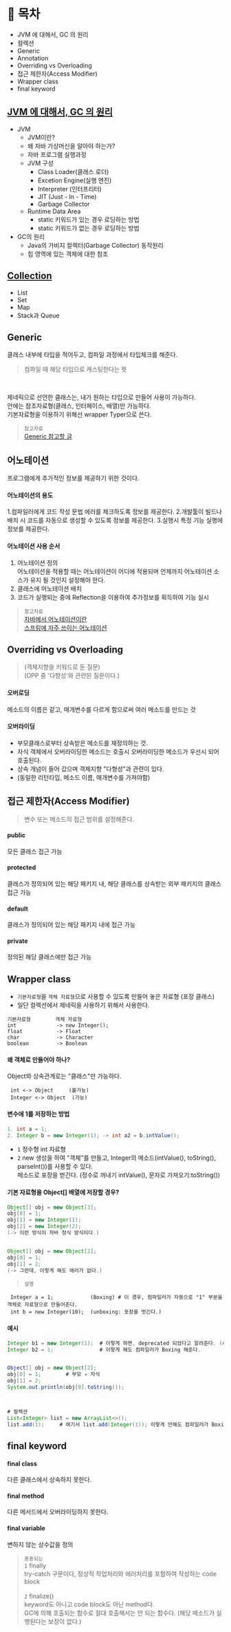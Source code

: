 # 📌 목차
+ JVM 에 대해서, GC 의 원리
+ 컬렉션
+ Generic
+ Annotation
+ Overriding vs Overloading
+ 접근 제한자(Access Modifier)
+ Wrapper class
+ final keyword

## [JVM 에 대해서, GC 의 원리](https://github.com/Kim-Gyuri/studying_programming_archive/blob/main/%EB%A9%B4%EC%A0%91/part%20%EC%A0%95%EB%A6%AC/Java/JVM%20%EC%97%90%20%EB%8C%80%ED%95%B4%EC%84%9C%2C%20GC%20%EC%9D%98%20%EC%9B%90%EB%A6%AC.md)
+ JVM
  + JVM이란?
  + 왜 자바 가상머신을 알아야 하는가?
  + 자바 프로그램 실행과정
  + JVM 구성
     + Class Loader(클래스 로더)
     + Excetion Engine(실행 엔진)
     + Interpreter (인터프리터)
     + JIT (Just - In - Time)
     + Garbage Collector
  + Runtime Data Area
     +  static 키워드가 있는 경우 로딩하는 방법
     +  static 키워드가 없는 경우 로딩하는 방법
+ GC의 원리
  + Java의 가비지 컬렉터(Garbage Collector) 동작원리
  + 힙 영역에 있는 객체에 대한 참조 

## [Collection](https://github.com/Kim-Gyuri/studying_programming_archive/blob/main/%EC%9E%90%EB%B0%94/%EC%BB%AC%EB%A0%89%EC%85%98.md)
+ List
+ Set
+ Map
+ Stack과 Queue

## Generic
클래스 내부에 타입을 적어두고, 컴파일 과정에서 타입체크를 해준다.
> 컴파일 때 해당 타입으로 캐스팅한다는 뜻 <br>

<br>

제네릭으로 선언한 클래스는, 내가 원하는 타입으로 만들어 사용이 가능하다. <br>
안에는 참조자료형(클래스, 인터페이스, 배열)만 가능하다. <br>
기본자료형을 이용하기 위해선 wrapper Typer으로 쓴다.

> `참고자료` <br>
> [Generic 참고할 글](https://st-lab.tistory.com/153)

## 어노테이션
프로그램에게 추가적인 정보를 제공하기 위한 것이다.

#### 어노테이션의 용도
1.컴파일러에게 코드 작성 문법 에러를 체크하도록 정보를 제공한다.
2.개발툴이 빌드나 배치 시 코드를 자동으로 생성할 수 있도록 정보를 제공한다.
3.실행시 특정 기능 실행에 정보를 제공한다.


#### 어노테이션 사용 순서
1. 어노테이션 정의 <br> 어노테이션을 적용할 때는 어노테이션이 어디에 적용되며 언제까지 어노테이션 소스가 유지 될 것인지 설정해야 한다.
2. 클래스에 어노테이션 배치
3. 코드가 실행되는 중에 Reflection을 이용하여 추가정보를 획득하여 기능 실시

> `참고자료` <br>
> [자바에서 어노테이션이란](https://honeyinfo7.tistory.com/56) <br>
> [스프링에 자주 쓰이는 어노테이션](https://melonicedlatte.com/2021/07/18/182600.html)


##  Overriding vs Overloading
> (객체지향을 키워드로 둔 질문) <br>
> (OPP 중 '다향성'와 관련된 질문이다.) <br>

#### 오버로딩 
메소드의 이름은 같고, 매개변수를 다르게 함으로써 여러 메소드를 만드는 것

#### 오버라이딩 
+ 부모클래스로부터 상속받은 메소드를 재정의하는 것. 
+ 자식 객체에서 오버라이딩한 메소드는 호출시 오버라이딩한 메소드가 우선시 되어 호출된다.
+ 상속 개념이 들어 갔으며 객체지향 "다형성"과 관련이 있다.
+ (동일한 리턴타입, 메소드 이름, 매개변수를 가져야함)

##  접근 제한자(Access Modifier)
> 변수 또는 메소드의 접근 범위를 설정해준다.

#### public 
모든 클래스 접근 가능

#### protected
클래스가 정의되어 있는 해당 패키지 내, 해당 클래스를 상속받는 외부 패키지의 클래스 접근 가능

#### default
클래스가 정의되어 있는 해당 패키지 내에 접근 가능

#### private
정의된 해당 클래스에만 접근 가능

## Wrapper class
+ `기본자료형`을 `객체 자료형`으로 사용할 수 있도록 만들어 놓은 자료형 (포장 클래스) 
+ 일단 컬렉션에서 제네릭을 사용하기 위해서 사용한다.

```
기본자료형        객체 자료형
int             -> new Integer();
float           -> Float
char            -> Character
boolean         -> Boolean
```

#### 왜 객체로 만들어야 하나?
Object와 상속관계로는 "클래스"만 가능하다.
```
 int <-> Object     (불가능)
 Integer <-> Object  (가능)
```


#### 변수에 1를 저장하는 방법
```java
1. int a = 1;
2. Integer b = new Integer(1); -> int a2 = b.intValue();
```

+ `1` 정수형 int 자료형
+ `2` new 생성을 하여 "객체"를 만들고, Integer의 메소드(intValue(), toString(), parseInt())를 사용할 수 있다. <br>
 메소드로 포장을 벋긴다. (정수로 꺼내기 intValue(), 문자로 가져오기:toString())

#### 기본 자료형을 Object[] 배열에 저장할 경우?
```java
Object[] obj = new Object[3];
obj[0] = 1;
obj[1] = new Integer(1);
obj[2] = new Integer(2);
(-> 이런 방식이 자바 정식 방식이다.)


Object[] obj = new Object[2];
obj[0] = 1;
obj[1] = 2;
(-> 그런데, 이렇게 해도 에러가 없다.)
```

> `설명`
```
 Integer a = 1;            (Boxing) # 이 경우, 컴파일러가 자동으로 "1" 부분을 객체로 자료형으로 만들어준다.
 int b = new Integer(10);  (unboxing: 포장을 벗긴다.) 
```

#### 예시
```java
Integer b1 = new Integer(1);  # 이렇게 하면, deprecated 되었다고 알려준다. (사실 구버전임)
Integer b2 = 1;               # 이렇게 해도 컴파일러가 Boxing 해준다.


Object[] obj = new Object[2];
obj[0] = 1;        # 부모 = 자식
obj[1] = 2;
System.out.println(obj[0].toString());



# 컬렉션
List<Integer> list = new ArrayList<>();
list.add(1);     # 여기서 list.add(Integer(1)); 이렇게 안해도 컴파일러가 Boxing 해준다.
```

## final keyword
#### final class
다른 클래스에서 상속하지 못한다.

#### final method
다른 메서드에서 오버라이딩하지 못한다.

#### final variable
변하지 않는 상수값을 정의

> `혼동되는` <br>
> `1` finally <br>
> try-catch 구문이다, 정상적 작업처리와 에러처리를 포함하여 작성하는 code block <br>
> <br>
> `2` finalize() <br>
> keyword도 아니고 code block도 아닌 method다. <br>
> GC에 의해 호출되는 함수로 절대 호출해서는 안 되는 함수다. (해당 메소드가 실행된다는 보장이 없다.)

